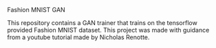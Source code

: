 Fashion MNIST GAN

This repository contains a GAN trainer that trains on the tensorflow provided Fashion MNIST dataset. This project was made with guidance from a youtube tutorial made by Nicholas Renotte.
